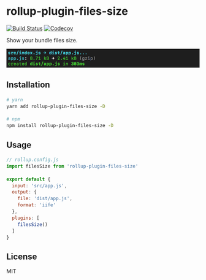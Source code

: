 # rollup-plugin-files-size

[![Build Status](https://travis-ci.com/vladshcherbin/rollup-plugin-files-size.svg?branch=master)](https://travis-ci.com/vladshcherbin/rollup-plugin-files-size)
[![Codecov](https://codecov.io/gh/vladshcherbin/rollup-plugin-files-size/branch/master/graph/badge.svg)](https://codecov.io/gh/vladshcherbin/rollup-plugin-files-size)

Show your bundle files size.

![Plugin output screenshot](screenshot.png)

## Installation

```bash
# yarn
yarn add rollup-plugin-files-size -D

# npm
npm install rollup-plugin-files-size -D
```

## Usage

```js
// rollup.config.js
import filesSize from 'rollup-plugin-files-size'

export default {
  input: 'src/app.js',
  output: {
    file: 'dist/app.js',
    format: 'iife'
  },
  plugins: [
    filesSize()
  ]
}
```

## License

MIT
